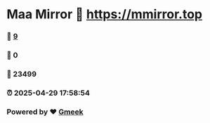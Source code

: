 # Maa Mirror :link: https://mmirror.top 
### :page_facing_up: [9](https://mmirror.top/tag.html) 
### :speech_balloon: 0 
### :hibiscus: 23499 
### :alarm_clock: 2025-04-29 17:58:54 
### Powered by :heart: [Gmeek](https://github.com/Meekdai/Gmeek)
